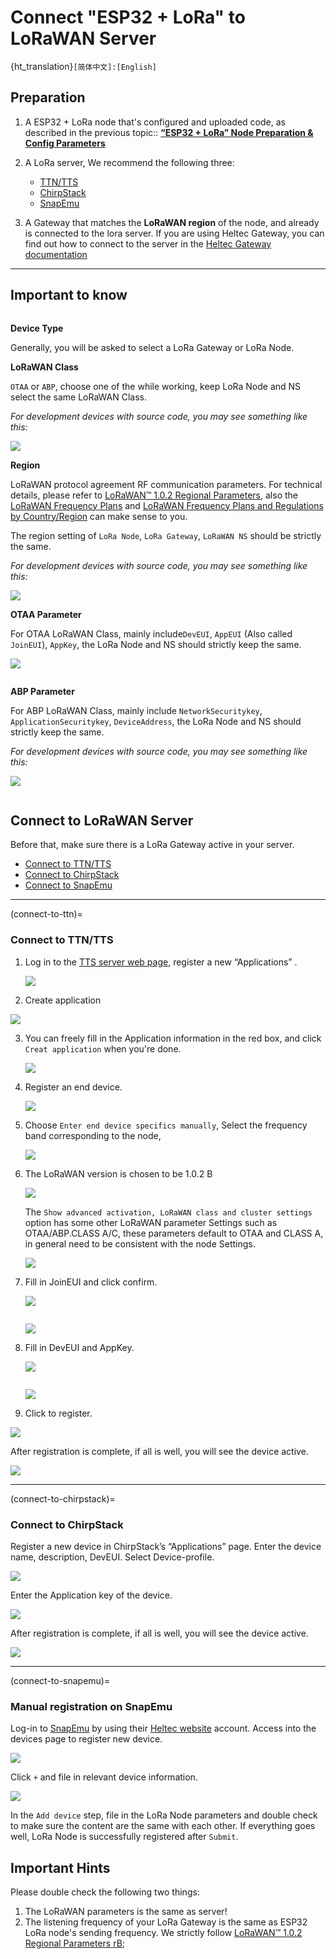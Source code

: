 # Connect "ESP32 + LoRa" to LoRaWAN Server
{ht_translation}`[简体中文]:[English]`

## Preparation
1. A ESP32 + LoRa node that's configured and uploaded code, as described in the previous topic:: **[“ESP32 + LoRa” Node Preparation & Config Parameters](https://docs.heltec.org/en/node/esp32/lorawan/config_parameter.html)**
2. A LoRa server, We recommend the following three:
    - [TTN/TTS](https://console.thethingsnetwork.org/)
    - [ChirpStack](https://www.chirpstack.io/)
    - [SnapEmu](https://platform.snapemu.com/)

3. A Gateway that matches the **LoRaWAN region** of the node, and already is connected to the lora server. If you are using Heltec Gateway, you can find out how to connect to the server in the [Heltec Gateway documentation](https://docs.heltec.org/)

------

## Important to know

```{Tip} Regardless of which LoRaWAN NS, the parameters that need to be configured are similar. Ensuring that the relevant configurations of NS and Node are consistent is the key to ensuring successful LoRaWAN communication.

```



**Device Type**

Generally, you will be asked to select a LoRa Gateway or LoRa Node.

**LoRaWAN Class**

`OTAA` or `ABP`, choose one of the while working, keep LoRa Node and NS select the same LoRaWAN Class.

*For development devices with source code, you may see something like this:*

![](img/connect_to_snapemu/03.png)



**Region**

LoRaWAN protocol agreement RF communication parameters. For technical details, please refer to [LoRaWAN™ 1.0.2 Regional Parameters](https://resource.heltec.cn/download/LoRaWANRegionalParametersv1.0.2_final_1944_1.pdf), also the [LoRaWAN Frequency Plans](https://docs.heltec.org/general/lorawan_frequency_plans.html) and [LoRaWAN Frequency Plans and Regulations by Country/Region](https://docs.heltec.org/general/lorawan_frequency_plans_by_country.html) can make sense to you.

The region setting of `LoRa Node`, `LoRa Gateway`, `LoRaWAN NS` should be strictly the same.

*For development devices with source code, you may see something like this:*

![](img/connect_to_snapemu/05.png)

**OTAA Parameter**

For OTAA LoRaWAN Class, mainly include`DevEUI`, `AppEUI` (Also called `JoinEUI`), `AppKey`, the LoRa Node and NS should strictly keep the same.

![](img/connect_to_snapemu/07.png)



```{Note} If you select ABP, you do not need to set OTAA parameters.

```

**ABP Parameter**

For ABP LoRaWAN Class, mainly include `NetworkSecuritykey`, `ApplicationSecuritykey`, `DeviceAddress`, the LoRa Node and NS should strictly keep the same.

*For development devices with source code, you may see something like this:*

![](img/connect_to_snapemu/09.png)

```{Note} If you select ABP, you do not need to set OTAA parameters.

```

## Connect to LoRaWAN Server

Before that, make sure there is a LoRa Gateway active in your server.

- [Connect to TTN/TTS](connect-to-ttn)
- [Connect to ChirpStack](connect-to-chirpstack)
- [Connect to SnapEmu](connect-to-snapemu)

------

(connect-to-ttn)=
### Connect to TTN/TTS

1. Log in to the [TTS server web page](lora.heltec.org), register a new “Applications” .

   ![](img/connect_to_gateway/06.png) 

2. Create application

![](img/connect_to_gateway/07.png)

3. You can freely fill in the Application information in the red box, and click `Creat application` when you're done.

   ![](img/connect_to_gateway/08.png)

4. Register an end device.

   ![](img/connect_to_gateway/81.png)

5. Choose `Enter end device specifics manually`, Select the frequency band corresponding to the node, 

   ![](img/connect_to_gateway/09.png)

6. The LoRaWAN version is chosen to be 1.0.2 B

   ![](img/connect_to_gateway/10.png)

   The `Show advanced activation, LoRaWAN class and cluster settings` option has some other LoRaWAN parameter Settings such as OTAA/ABP.CLASS A/C, these parameters default to OTAA and CLASS A, in general need to be consistent with the node Settings.

   ![](img/connect_to_gateway/11.png)

7. Fill in JoinEUI and click confirm.

   ![](img/connect_to_gateway/12.png)

   ``` {Tip} In code or some application products, JoinEUI is represented as AppEUI.
   ```

   ![](img/connect_to_gateway/13.png)

8. Fill in DevEUI and AppKey.

   ![](img/connect_to_gateway/14.png)

   ``` {Tip} The End device ID is automatically generated when you fill in DevEUI.
   ```

   ![](img/connect_to_gateway/31.png)

9. Click to register.

![](img/connect_to_gateway/17.png)

After registration is complete, if all is well, you will see the device active.

![](img/connect_to_gateway/18.png)

------

(connect-to-chirpstack)=
### Connect to ChirpStack
Register a new device in ChirpStack’s “Applications” page. Enter the device name, description, DevEUI. Select Device-profile.

![](img/connect_to_gateway/20.png)

Enter the Application key of the device.

![](img/connect_to_gateway/21.png)

After registration is complete, if all is well, you will see the device active.

![](img/connect_to_gateway/22.png)

------

(connect-to-snapemu)=

### Manual registration on SnapEmu

Log-in to [SnapEmu](https://platform.snapemu.com/dashboard/) by using their [Heltec website](https://heltec.org) account. Access into the devices page to register new device. 

![](img/connect_to_snapemu/01.png)

Click `+` and file in relevant device information.

![](img/connect_to_snapemu/02.png)

In the `Add device` step, file in the LoRa Node parameters and double check to make sure the content are the same with each other. If everything goes well, LoRa Node is successfully registered after `Submit`.

## Important Hints

Please double check the following two things:

1. The LoRaWAN parameters is the same as server!
2. The listening frequency of your LoRa Gateway is the same as ESP32 LoRa node's sending frequency. We strictly follow [LoRaWAN™ 1.0.2 Regional Parameters rB](https://resource.heltec.cn/download/LoRaWANRegionalParametersv1.0.2_final_1944_1.pdf);
